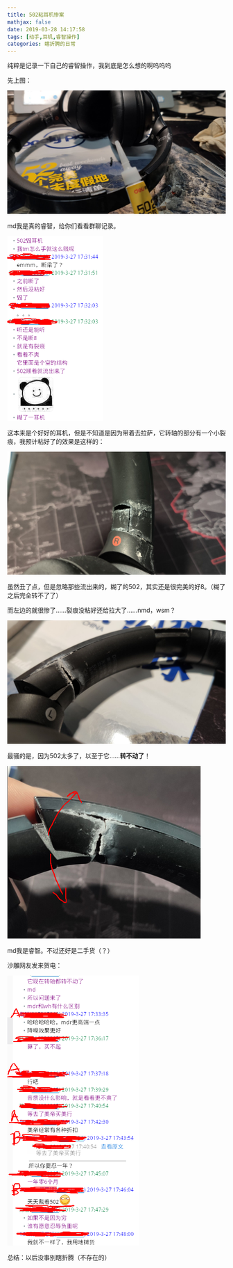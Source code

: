 ```yaml
---
title: 502粘耳机惨案
mathjax: false
date: 2019-03-28 14:17:58
tags: [动手,耳机,睿智操作]
categories: 瞎折腾的日常
---
```


纯粹是记录一下自己的睿智操作，我到底是怎么想的啊呜呜呜

先上图：

![](502粘耳机惨案/TIM图片20190328142828.jpg)

<!-- more -->

md我是真的睿智，给你们看看群聊记录。

![](502粘耳机惨案/1553755697088.png)

这本来是个好好的耳机，但是不知道是因为带着去拉萨，它转轴的部分有一个小裂痕，我预计粘好了的效果是这样的：

![预期效果](502粘耳机惨案/TIM图片20190328142817.jpg)

虽然丑了点，但是忽略那些流出来的，糊了的502，其实还是很完美的好8。（糊了之后完全转不了了）

而左边的就很惨了……裂痕没粘好还给拉大了……nmd，wsm？

![](502粘耳机惨案/TIM图片20190328142823.jpg)



最骚的是，因为502太多了，以至于它……**转不动了**！

![](502粘耳机惨案/1553755358696.png)

md我是睿智。不过还好是二手货（？）

沙雕网友发来贺电：

![](502粘耳机惨案/1553755635582.png)

总结：以后没事别瞎折腾（不存在的）